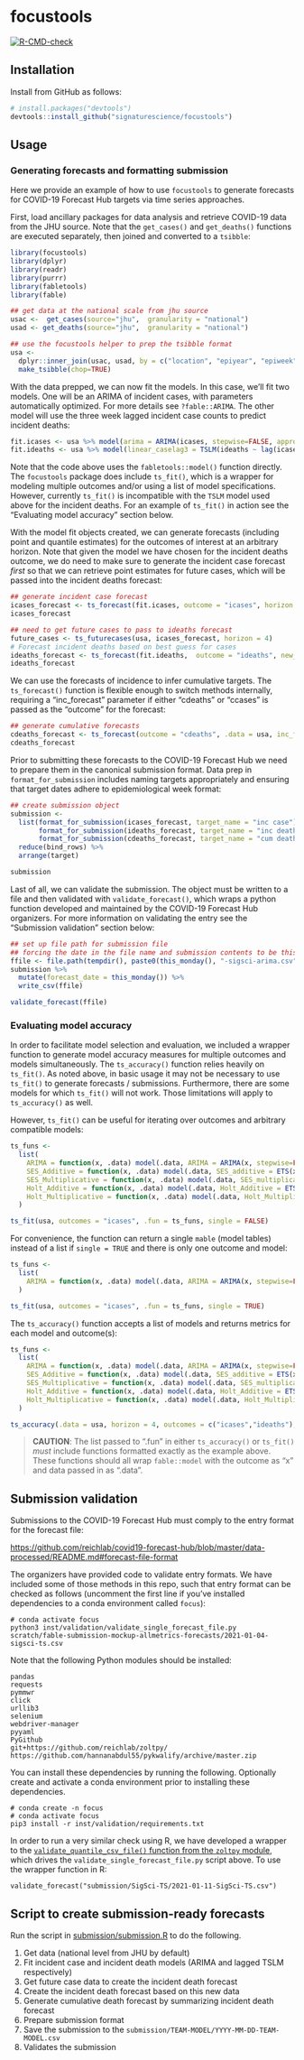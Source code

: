 
<!-- README.md is generated from README.Rmd. Please edit that file -->

# focustools

<!-- badges: start -->

[![R-CMD-check](https://github.com/signaturescience/focustools/workflows/R-CMD-check/badge.svg)](https://github.com/signaturescience/focustools/actions)
<!-- badges: end -->

## Installation

Install from GitHub as follows:

``` r
# install.packages("devtools")
devtools::install_github("signaturescience/focustools")
```

## Usage

### Generating forecasts and formatting submission

Here we provide an example of how to use `focustools` to generate
forecasts for COVID-19 Forecast Hub targets via time series approaches.

First, load ancillary packages for data analysis and retrieve COVID-19
data from the JHU source. Note that the `get_cases()` and `get_deaths()`
functions are executed separately, then joined and converted to a
`tsibble`:

``` r
library(focustools)
library(dplyr)
library(readr)
library(purrr)
library(fabletools)
library(fable)

## get data at the national scale from jhu source
usac <-  get_cases(source="jhu",  granularity = "national")
usad <- get_deaths(source="jhu",  granularity = "national")

## use the focustools helper to prep the tsibble format
usa <-  
  dplyr::inner_join(usac, usad, by = c("location", "epiyear", "epiweek")) %>% 
  make_tsibble(chop=TRUE)
```

With the data prepped, we can now fit the models. In this case, we’ll
fit two models. One will be an ARIMA of incident cases, with parameters
automatically optimized. For more details see `?fable::ARIMA`. The other
model will use the three week lagged incident case counts to predict
incident deaths:

``` r
fit.icases <- usa %>% model(arima = ARIMA(icases, stepwise=FALSE, approximation=FALSE))
fit.ideaths <- usa %>% model(linear_caselag3 = TSLM(ideaths ~ lag(icases, 3)))
```

Note that the code above uses the `fabletools::model()` function
directly. The `focustools` package does include `ts_fit()`, which is a
wrapper for modeling multiple outcomes and/or using a list of model
specifications. However, currently `ts_fit()` is incompatible with the
`TSLM` model used above for the incident deaths. For an example of
`ts_fit()` in action see the “Evaluating model accuracy” section below.

With the model fit objects created, we can generate forecasts (including
point and quantile estimates) for the outcomes of interest at an
arbitrary horizon. Note that given the model we have chosen for the
incident deaths outcome, we do need to make sure to generate the
incident case forecast *first* so that we can retrieve point estimates
for future cases, which will be passed into the incident deaths
forecast:

``` r
## generate incident case forecast
icases_forecast <- ts_forecast(fit.icases, outcome = "icases", horizon = 4)
icases_forecast

## need to get future cases to pass to ideaths forecast
future_cases <- ts_futurecases(usa, icases_forecast, horizon = 4)
# Forecast incident deaths based on best guess for cases
ideaths_forecast <- ts_forecast(fit.ideaths,  outcome = "ideaths", new_data = future_cases)
ideaths_forecast
```

We can use the forecasts of incidence to infer cumulative targets. The
`ts_forecast()` function is flexible enough to switch methods
internally, requiring a “inc\_forecast” parameter if either “cdeaths” or
“ccases” is passed as the “outcome” for the forecast:

``` r
## generate cumulative forecasts
cdeaths_forecast <- ts_forecast(outcome = "cdeaths", .data = usa, inc_forecast = ideaths_forecast)
cdeaths_forecast
```

Prior to submitting these forecasts to the COVID-19 Forecast Hub we need
to prepare them in the canonical submission format. Data prep in
`format_for_submission` includes naming targets appropriately and
ensuring that target dates adhere to epidemiological week format:

``` r
## create submission object
submission <-
  list(format_for_submission(icases_forecast, target_name = "inc case"),
       format_for_submission(ideaths_forecast, target_name = "inc death"),
       format_for_submission(cdeaths_forecast, target_name = "cum death")) %>%
  reduce(bind_rows) %>%
  arrange(target)

submission
```

Last of all, we can validate the submission. The object must be written
to a file and then validated with `validate_forecast()`, which wraps a
python function developed and maintained by the COVID-19 Forecast Hub
organizers. For more information on validating the entry see the
“Submission validation” section below:

``` r
## set up file path for submission file
## forcing the date in the file name and submission contents to be this monday
ffile <- file.path(tempdir(), paste0(this_monday(), "-sigsci-arima.csv"))
submission %>%
  mutate(forecast_date = this_monday()) %>%
  write_csv(ffile)

validate_forecast(ffile)
```

### Evaluating model accuracy

In order to facilitate model selection and evaluation, we included a
wrapper function to generate model accuracy measures for multiple
outcomes and models simultaneously. The `ts_accuracy()` function relies
heavily on `ts_fit()`. As noted above, in basic usage it may not be
necessary to use `ts_fit()` to generate forecasts / submissions.
Furthermore, there are some models for which `ts_fit()` will not work.
Those limitations will apply to `ts_accuracy()` as well.

However, `ts_fit()` can be useful for iterating over outcomes and
arbitrary compatible models:

``` r
ts_funs <- 
  list(
    ARIMA = function(x, .data) model(.data, ARIMA = ARIMA(x, stepwise=FALSE, approximation=FALSE)),
    SES_Additive = function(x, .data) model(.data, SES_additive = ETS(x ~ error("A") + trend("N") + season("N"))),
    SES_Multiplicative = function(x, .data) model(.data, SES_multiplicative = ETS(x ~ error("M") + trend("N") + season("N"))),
    Holt_Additive = function(x, .data) model(.data, Holt_Additive = ETS(x ~ error("A") + trend("A") + season("N"))),
    Holt_Multiplicative = function(x, .data) model(.data, Holt_Multiplicative = ETS(x ~ error("M") + trend("A") + season("N")))
  )

ts_fit(usa, outcomes = "icases", .fun = ts_funs, single = FALSE)
```

For convenience, the function can return a single `mable` (model tables)
instead of a list if `single = TRUE` and there is only one outcome and
model:

``` r
ts_funs <- 
  list(
    ARIMA = function(x, .data) model(.data, ARIMA = ARIMA(x, stepwise=FALSE, approximation=FALSE))
  )

ts_fit(usa, outcomes = "icases", .fun = ts_funs, single = TRUE)
```

The `ts_accuracy()` function accepts a list of models and returns
metrics for each model and outcome(s):

``` r
ts_funs <- 
  list(
    ARIMA = function(x, .data) model(.data, ARIMA = ARIMA(x, stepwise=FALSE, approximation=FALSE)),
    SES_Additive = function(x, .data) model(.data, SES_additive = ETS(x ~ error("A") + trend("N") + season("N"))),
    SES_Multiplicative = function(x, .data) model(.data, SES_multiplicative = ETS(x ~ error("M") + trend("N") + season("N"))),
    Holt_Additive = function(x, .data) model(.data, Holt_Additive = ETS(x ~ error("A") + trend("A") + season("N"))),
    Holt_Multiplicative = function(x, .data) model(.data, Holt_Multiplicative = ETS(x ~ error("M") + trend("A") + season("N")))
  )

ts_accuracy(.data = usa, horizon = 4, outcomes = c("icases","ideaths"), .fun = ts_funs)
```

> **CAUTION**: The list passed to “.fun” in either `ts_accuracy()` or
> `ts_fit()` *must* include functions formatted exactly as the example
> above. These functions should all wrap `fable::model` with the outcome
> as “x” and data passed in as “.data”.

## Submission validation

Submissions to the COVID-19 Forecast Hub must comply to the entry format
for the forecast file:

<https://github.com/reichlab/covid19-forecast-hub/blob/master/data-processed/README.md#forecast-file-format>

The organizers have provided code to validate entry formats. We have
included some of those methods in this repo, such that entry format can
be checked as follows (uncomment the first line if you’ve installed
dependencies to a conda environment called `focus`):

    # conda activate focus
    python3 inst/validation/validate_single_forecast_file.py scratch/fable-submission-mockup-allmetrics-forecasts/2021-01-04-sigsci-ts.csv

Note that the following Python modules should be installed:

    pandas
    requests
    pymmwr
    click
    urllib3
    selenium
    webdriver-manager
    pyyaml
    PyGithub
    git+https://github.com/reichlab/zoltpy/
    https://github.com/hannanabdul55/pykwalify/archive/master.zip

You can install these dependencies by running the following. Optionally
create and activate a conda environment prior to installing these
dependencies.

    # conda create -n focus
    # conda activate focus
    pip3 install -r inst/validation/requirements.txt

In order to run a very similar check using R, we have developed a
wrapper to the [`validate_quantile_csv_file()` function from the
`zoltpy`
module](https://github.com/reichlab/zoltpy/blob/master/zoltpy/covid19.py#L75-L93),
which drives the `validate_single_forecast_file.py` script above. To use
the wrapper function in R:

    validate_forecast("submission/SigSci-TS/2021-01-11-SigSci-TS.csv")

## Script to create submission-ready forecasts

Run the script in [submission/submission.R](submission/submission.R) to
do the following.

1.  Get data (national level from JHU by default)
2.  Fit incident case and incident death models (ARIMA and lagged TSLM
    respectively)
3.  Get future case data to create the incident death forecast
4.  Create the incident death forecast based on this new data
5.  Generate cumulative death forecast by summarizing incident death
    forecast
6.  Prepare submission format
7.  Save the submission to the
    `submission/TEAM-MODEL/YYYY-MM-DD-TEAM-MODEL.csv`
8.  Validates the submission

